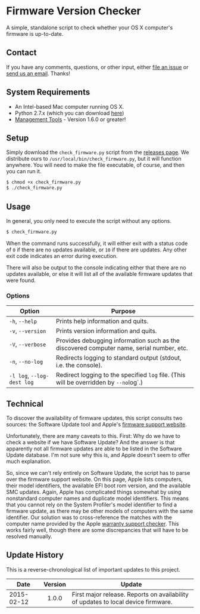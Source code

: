 Firmware Version Checker
========================

A simple, standalone script to check whether your OS X computer's firmware is up-to-date.

## Contact

If you have any comments, questions, or other input, either [file an issue](../../issues) or [send us an email](mailto:mlib-its-mac-github@lists.utah.edu). Thanks!

## System Requirements

* An Intel-based Mac computer running OS X.
* Python 2.7.x (which you can download [here](https://www.python.org/download/))
* [Management Tools](https://github.com/univ-of-utah-marriott-library-apple/management_tools) - Version 1.6.0 or greater!

## Setup

Simply download the `check_firmware.py` script from the [releases page](../../releases). We distribute ours to `/usr/local/bin/check_firmware.py`, but it will function anywhere. You will need to make the file executable, of course, and then you can run it.

```bash
$ chmod +x check_firmware.py
$ ./check_firmware.py
```

## Usage

In general, you only need to execute the script without any options.

```bash
$ check_firmware.py
```

When the command runs successfully, it will either exit with a status code of `0` if there are no updates available, or `10` if there are updates. Any other exit code indicates an error during execution.

There will also be output to the console indicating either that there are no updates available, or else it will list all of the available firmware updates that were found.

### Options

| Option | Purpose |
|--------|---------|
| `-h`, `--help` | Prints help information and quits. |
| `-v`, `--version` | Prints version information and quits. |
| `-V`, `--verbose` | Provides debugging information such as the discovered computer name, serial number, etc. |
| `-n`, `--no-log` | Redirects logging to standard output (stdout, i.e. the console). |
| `-l log`, `--log-dest log` | Redirect logging to the specified `log` file. (This will be overridden by `--no`log`.) |

## Technical

To discover the availability of firmware updates, this script consults two sources: the Software Update tool and Apple's [firmware support website](http://support.apple.com/en-us/HT201518).

Unfortunately, there are many caveats to this. First: Why do we have to check a website if we have Software Update? And the answer is that apparently not all firmware updates are able to be listed in the Software Update database. I'm not sure why this is, and Apple doesn't seem to offer much explanation.

So, since we can't rely entirely on Software Update, the script has to parse over the firmware support website. On this page, Apple lists computers, their model identifiers, the available EFI boot rom version, and the available SMC updates. Again, Apple has complicated things somewhat by using nonstandard computer names and duplicate model identifiers. This means that you cannot rely on the System Profiler's model identifier to find a firmware update, as there may be other models of computers with the same identifier. Our solution was to cross-reference the matches with the computer name provided by the Apple [warranty support checker](https://selfsolve.apple.com/). This works fairly well, though there are some discrepancies that will have to be resolved manually.

## Update History

This is a reverse-chronological list of important updates to this project.

| Date | Version | Update |
|------|:-------:|--------|
| 2015-02-12 | 1.0.0 | First major release. Reports on availability of updates to local device firmware. |
